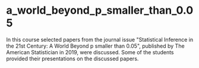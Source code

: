 # a_world_beyond_p_smaller_than_0.05
In this course selected papers from the journal issue "Statistical Inference in the 21st Century: A World Beyond p smaller than 0.05", published by The American Statistician in 2019, were discussed.
Some of the students provided their presentations on the discussed papers.
